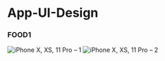 # App-UI-Design

### FOOD1
![iPhone X, XS, 11 Pro – 1](https://user-images.githubusercontent.com/68488154/138487798-f56829b0-c2ec-4b34-bbfb-fc8d12ced5ee.png) ![iPhone X, XS, 11 Pro – 2](https://user-images.githubusercontent.com/68488154/138487907-e22cd3ee-c962-4652-ba8b-c177ab304483.png)


